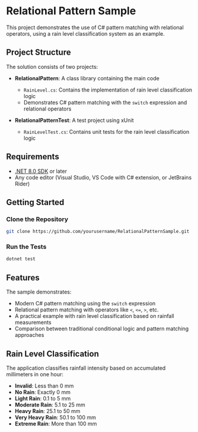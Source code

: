 # Relational Pattern Sample

This project demonstrates the use of C# pattern matching with relational operators, using a rain level classification system as an example.

## Project Structure

The solution consists of two projects:

- **RelationalPattern**: A class library containing the main code
  - `RainLevel.cs`: Contains the implementation of rain level classification logic
  - Demonstrates C# pattern matching with the `switch` expression and relational operators

- **RelationalPatternTest**: A test project using xUnit
  - `RainLevelTest.cs`: Contains unit tests for the rain level classification logic

## Requirements

- [.NET 8.0 SDK](https://dotnet.microsoft.com/download/dotnet/8.0) or later
- Any code editor (Visual Studio, VS Code with C# extension, or JetBrains Rider)

## Getting Started

### Clone the Repository

```bash
git clone https://github.com/yourusername/RelationalPatternSample.git
```

### Run the Tests

```bash
dotnet test
```

## Features

The sample demonstrates:

- Modern C# pattern matching using the `switch` expression
- Relational pattern matching with operators like `<`, `<=`, `>`, etc.
- A practical example with rain level classification based on rainfall measurements
- Comparison between traditional conditional logic and pattern matching approaches

## Rain Level Classification

The application classifies rainfall intensity based on accumulated millimeters in one hour:

- **Invalid**: Less than 0 mm
- **No Rain**: Exactly 0 mm
- **Light Rain**: 0.1 to 5 mm
- **Moderate Rain**: 5.1 to 25 mm
- **Heavy Rain**: 25.1 to 50 mm
- **Very Heavy Rain**: 50.1 to 100 mm
- **Extreme Rain**: More than 100 mm
